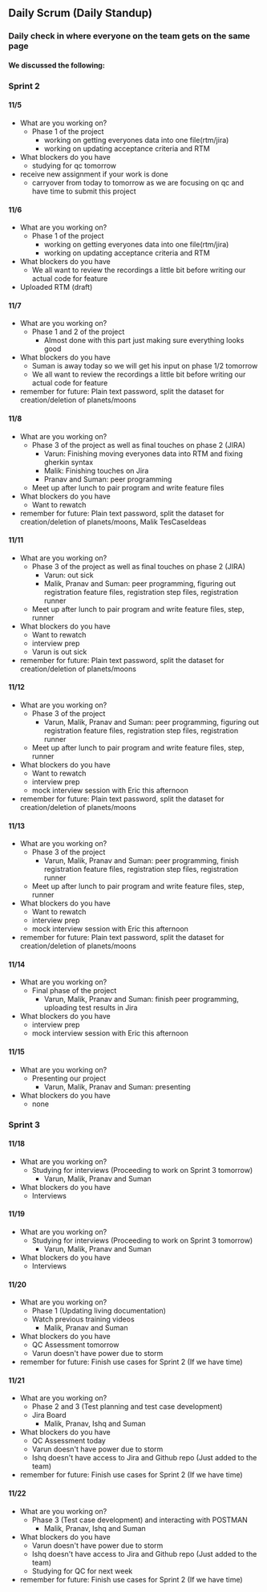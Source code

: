 ## Daily Scrum (Daily Standup)

### Daily check in where everyone on the team gets on the same page

#### We discussed the following:

### Sprint 2
#### 11/5 
- What are you working on?
     - Phase 1 of the project
        - working on getting everyones data into one file(rtm/jira)
        - working on updating acceptance criteria and RTM
- What blockers do you have  
     - studying for qc tomorrow
- receive new assignment if your work is done
     - carryover from today to tomorrow as we are focusing on qc and have time to submit this project

#### 11/6
- What are you working on?
     - Phase 1 of the project
        - working on getting everyones data into one file(rtm/jira)
        - working on updating acceptance criteria and RTM
- What blockers do you have  
     - We all want to review the recordings a little bit before writing our actual code for feature
- Uploaded RTM (draft)

#### 11/7
- What are you working on?
     - Phase 1 and 2 of the project
        - Almost done with this part just making sure everything looks good
- What blockers do you have
     - Suman is away today so we will get his input on phase 1/2 tomorrow 
     - We all want to review the recordings a little bit before writing our actual code for feature
- remember for future: Plain text password, split the dataset for creation/deletion of planets/moons

#### 11/8
- What are you working on?
     - Phase 3 of the project as well as final touches on phase 2 (JIRA)
          - Varun: Finishing moving everyones data into RTM and fixing gherkin syntax
          - Malik: Finishing touches on Jira
          - Pranav and Suman: peer programming
     - Meet up after lunch to pair program and write feature files
- What blockers do you have
     - Want to rewatch  
- remember for future: Plain text password, split the dataset for creation/deletion of planets/moons, Malik TesCaseIdeas

#### 11/11
- What are you working on?
     - Phase 3 of the project as well as final touches on phase 2 (JIRA)
          - Varun: out sick
          - Malik, Pranav and Suman: peer programming, figuring out registration feature files, registration step files, registration runner
     - Meet up after lunch to pair program and write feature files, step, runner
- What blockers do you have
     - Want to rewatch
     - interview prep
     - Varun is out sick
- remember for future: Plain text password, split the dataset for creation/deletion of planets/moons

#### 11/12
- What are you working on?
     - Phase 3 of the project
          - Varun, Malik, Pranav and Suman: peer programming, figuring out registration feature files, registration step files, registration runner
     - Meet up after lunch to pair program and write feature files, step, runner
- What blockers do you have
     - Want to rewatch
     - interview prep
     - mock interview session with Eric this afternoon
- remember for future: Plain text password, split the dataset for creation/deletion of planets/moons

#### 11/13
- What are you working on?
     - Phase 3 of the project
          - Varun, Malik, Pranav and Suman: peer programming, finish registration feature files, registration step files, registration runner
     - Meet up after lunch to pair program and write feature files, step, runner
- What blockers do you have
     - Want to rewatch
     - interview prep
     - mock interview session with Eric this afternoon
- remember for future: Plain text password, split the dataset for creation/deletion of planets/moons

#### 11/14
- What are you working on?
     - Final phase of the project
          - Varun, Malik, Pranav and Suman: finish peer programming, uploading test results in Jira
- What blockers do you have
     - interview prep
     - mock interview session with Eric this afternoon

#### 11/15
- What are you working on?
     - Presenting our project
          - Varun, Malik, Pranav and Suman: presenting
- What blockers do you have
     - none

### Sprint 3

#### 11/18
- What are you working on?
     - Studying for interviews (Proceeding to work on Sprint 3 tomorrow)
          - Varun, Malik, Pranav and Suman
- What blockers do you have
     - Interviews

#### 11/19
- What are you working on?
     - Studying for interviews (Proceeding to work on Sprint 3 tomorrow)
          - Varun, Malik, Pranav and Suman
- What blockers do you have
     - Interviews

#### 11/20
- What are you working on?
     - Phase 1 (Updating living documentation)
     - Watch previous training videos 
          - Malik, Pranav and Suman
- What blockers do you have
     - QC Assessment tomorrow
     - Varun doesn't have power due to storm
- remember for future: Finish use cases for Sprint 2 (If we have time)

#### 11/21
- What are you working on?
     - Phase 2 and 3 (Test planning and test case development)
     - Jira Board  
          - Malik, Pranav, Ishq and Suman
- What blockers do you have
     - QC Assessment today
     - Varun doesn't have power due to storm
     - Ishq doesn't have access to Jira and Github repo (Just added to the team)
- remember for future: Finish use cases for Sprint 2 (If we have time)

#### 11/22
- What are you working on?
     - Phase 3 (Test case development) and interacting with POSTMAN
          - Malik, Pranav, Ishq and Suman
- What blockers do you have
     - Varun doesn't have power due to storm
     - Ishq doesn't have access to Jira and Github repo (Just added to the team)
     - Studying for QC for next week
- remember for future: Finish use cases for Sprint 2 (If we have time)
